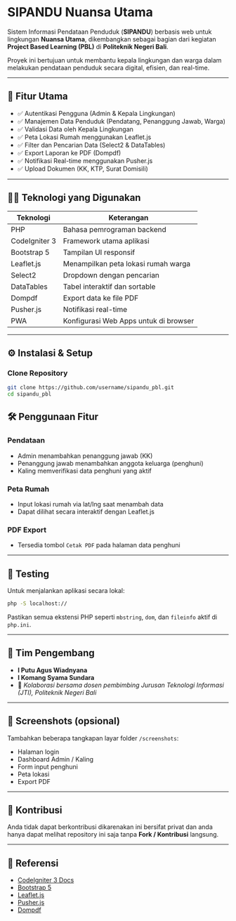 # SIPANDU Nuansa Utama

Sistem Informasi Pendataan Penduduk (**SIPANDU**) berbasis web untuk lingkungan **Nuansa Utama**, dikembangkan sebagai bagian dari kegiatan **Project Based Learning (PBL)** di **Politeknik Negeri Bali**.

Proyek ini bertujuan untuk membantu kepala lingkungan dan warga dalam melakukan pendataan penduduk secara digital, efisien, dan real-time.

---

## 📌 Fitur Utama

- ✅ Autentikasi Pengguna (Admin & Kepala Lingkungan)
- ✅ Manajemen Data Penduduk (Pendatang, Penanggung Jawab, Warga)
- ✅ Validasi Data oleh Kepala Lingkungan
- ✅ Peta Lokasi Rumah menggunakan Leaflet.js
- ✅ Filter dan Pencarian Data (Select2 & DataTables)
- ✅ Export Laporan ke PDF (Dompdf)
- ✅ Notifikasi Real-time menggunakan Pusher.js
- ✅ Upload Dokumen (KK, KTP, Surat Domisili)

---

## 🧑‍💻 Teknologi yang Digunakan

| Teknologi     | Keterangan                            |
| ------------- | ------------------------------------- |
| PHP           | Bahasa pemrograman backend            |
| CodeIgniter 3 | Framework utama aplikasi              |
| Bootstrap 5   | Tampilan UI responsif                 |
| Leaflet.js    | Menampilkan peta lokasi rumah warga   |
| Select2       | Dropdown dengan pencarian             |
| DataTables    | Tabel interaktif dan sortable         |
| Dompdf        | Export data ke file PDF               |
| Pusher.js     | Notifikasi real-time                  |
| PWA           | Konfigurasi Web Apps untuk di browser |

---

## ⚙️ Instalasi & Setup

### Clone Repository

```bash
git clone https://github.com/username/sipandu_pbl.git
cd sipandu_pbl
```

## 🛠️ Penggunaan Fitur

### Pendataan

- Admin menambahkan penanggung jawab (KK)
- Penanggung jawab menambahkan anggota keluarga (penghuni)
- Kaling memverifikasi data penghuni yang aktif

### Peta Rumah

- Input lokasi rumah via lat/lng saat menambah data
- Dapat dilihat secara interaktif dengan Leaflet.js

### PDF Export

- Tersedia tombol `Cetak PDF` pada halaman data penghuni

---

## 🧪 Testing

Untuk menjalankan aplikasi secara lokal:

```bash
php -S localhost://
```

Pastikan semua ekstensi PHP seperti `mbstring`, `dom`, dan `fileinfo` aktif di `php.ini`.

---

## 👥 Tim Pengembang

- **I Putu Agus Wiadnyana**
- **I Komang Syama Sundara**
- 💼 _Kolaborasi bersama dosen pembimbing Jurusan Teknologi Informasi (JTI), Politeknik Negeri Bali_

---

## 📸 Screenshots (opsional)

Tambahkan beberapa tangkapan layar folder `/screenshots`:

- Halaman login
- Dashboard Admin / Kaling
- Form input penghuni
- Peta lokasi
- Export PDF

---

## 💬 Kontribusi

Anda tidak dapat berkontribusi dikarenakan ini bersifat privat dan anda hanya dapat melihat repository ini saja tanpa **Fork / Kontribusi** langsung.

---

## 🔗 Referensi

- [CodeIgniter 3 Docs](https://codeigniter.com/userguide3/)
- [Bootstrap 5](https://getbootstrap.com/)
- [Leaflet.js](https://leafletjs.com/)
- [Pusher.js](https://pusher.com/docs/)
- [Dompdf](https://github.com/dompdf/dompdf)

